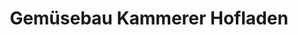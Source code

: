 ---
title: "Gemüsebau Kammerer Hofladen"
url: /graben-neudorf/gemuesebau-kammerer-hofladen/
shop: Hofladen
---